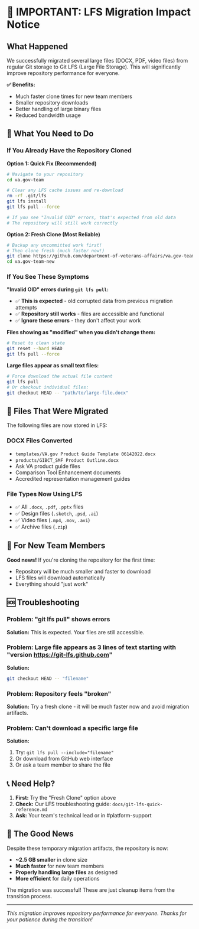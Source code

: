 # 🚨 IMPORTANT: LFS Migration Impact Notice

## What Happened

We successfully migrated several large files (DOCX, PDF, video files) from regular Git storage to Git LFS (Large File Storage). This will significantly improve repository performance for everyone.

**✅ Benefits:**
- Much faster clone times for new team members
- Smaller repository downloads
- Better handling of large binary files
- Reduced bandwidth usage

## 🔧 What You Need to Do

### If You Already Have the Repository Cloned

**Option 1: Quick Fix (Recommended)**
```bash
# Navigate to your repository
cd va.gov-team

# Clear any LFS cache issues and re-download
rm -rf .git/lfs
git lfs install
git lfs pull --force

# If you see "Invalid OID" errors, that's expected from old data
# The repository will still work correctly
```

**Option 2: Fresh Clone (Most Reliable)**
```bash
# Backup any uncommitted work first!
# Then clone fresh (much faster now!)
git clone https://github.com/department-of-veterans-affairs/va.gov-team.git va.gov-team-new
cd va.gov-team-new
```

### If You See These Symptoms

**"Invalid OID" errors during `git lfs pull`:**
- ✅ **This is expected** - old corrupted data from previous migration attempts
- ✅ **Repository still works** - files are accessible and functional
- ✅ **Ignore these errors** - they don't affect your work

**Files showing as "modified" when you didn't change them:**
```bash
# Reset to clean state
git reset --hard HEAD
git lfs pull --force
```

**Large files appear as small text files:**
```bash
# Force download the actual file content
git lfs pull
# Or checkout individual files:
git checkout HEAD -- "path/to/large-file.docx"
```

## 📁 Files That Were Migrated

The following files are now stored in LFS:

### DOCX Files Converted
- `templates/VA.gov Product Guide Template 06142022.docx`
- `products/GIBCT_SMF Product Outline.docx`
- Ask VA product guide files
- Comparison Tool Enhancement documents
- Accredited representation management guides

### File Types Now Using LFS
- ✅ All `.docx`, `.pdf`, `.pptx` files
- ✅ Design files (`.sketch`, `.psd`, `.ai`)
- ✅ Video files (`.mp4`, `.mov`, `.avi`)
- ✅ Archive files (`.zip`)

## 🎯 For New Team Members

**Good news!** If you're cloning the repository for the first time:
- Repository will be much smaller and faster to download
- LFS files will download automatically
- Everything should "just work"

## 🆘 Troubleshooting

### Problem: "git lfs pull" shows errors
**Solution:** This is expected. Your files are still accessible.

### Problem: Large file appears as 3 lines of text starting with "version https://git-lfs.github.com"
**Solution:** 
```bash
git checkout HEAD -- "filename"
```

### Problem: Repository feels "broken"
**Solution:** Try a fresh clone - it will be much faster now and avoid migration artifacts.

### Problem: Can't download a specific large file
**Solution:**
1. Try: `git lfs pull --include="filename"`
2. Or download from GitHub web interface
3. Or ask a team member to share the file

## 📞 Need Help?

1. **First:** Try the "Fresh Clone" option above
2. **Check:** Our LFS troubleshooting guide: `docs/git-lfs-quick-reference.md`
3. **Ask:** Your team's technical lead or in #platform-support

## 🎉 The Good News

Despite these temporary migration artifacts, the repository is now:
- **~2.5 GB smaller** in clone size
- **Much faster** for new team members
- **Properly handling large files** as designed
- **More efficient** for daily operations

The migration was successful! These are just cleanup items from the transition process.

---

*This migration improves repository performance for everyone. Thanks for your patience during the transition!*
